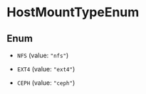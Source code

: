 

# HostMountTypeEnum

## Enum


* `NFS` (value: `"nfs"`)

* `EXT4` (value: `"ext4"`)

* `CEPH` (value: `"ceph"`)



